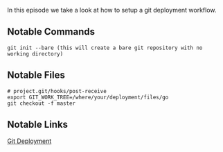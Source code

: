 In this episode we take a look at how to setup a git deployment workflow.

## Notable Commands

```
git init --bare (this will create a bare git repository with no working directory)
```

## Notable Files

```
# project.git/hooks/post-receive
export GIT_WORK_TREE=/where/your/deployment/files/go
git checkout -f master 
```

## Notable Links

[Git Deployment](http://gitolite.com/the-list-and-irc/deploy.html)